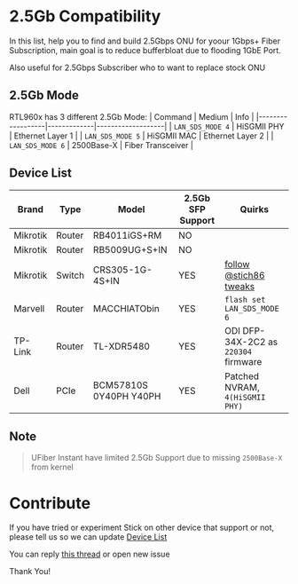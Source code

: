 # 2.5Gb Compatibility
In this list, help you to find and build 2.5Gbps ONU for yoour 1Gbps+ Fiber Subscription, main goal is to reduce bufferbloat due to flooding 1GbE Port.

Also useful for 2.5Gbps Subscriber who to want to replace stock ONU

## 2.5Gb Mode
RTL960x has 3 different 2.5Gb Mode:
| Command | Medium | Info |
|------------------|-------------|-------------------|
| `LAN_SDS_MODE 4` | HiSGMII PHY | Ethernet Layer 1  |
| `LAN_SDS_MODE 5` | HiSGMII MAC | Ethernet Layer 2  |
| `LAN_SDS_MODE 6` | 2500Base-X  | Fiber Transceiver |

## Device List
| Brand    | Type   | Model                     | 2.5Gb SFP Support | Quirks |
|----------|--------|---------------------------|-------------------|--------|
| Mikrotik | Router | RB4011iGS+RM              | NO  | |
| Mikrotik | Router | RB5009UG+S+IN             | NO  | |
| Mikrotik | Switch | CRS305-1G-4S+IN           | YES | [follow @stich86 tweaks](https://github.com/Anime4000/RTL960x/issues/17#issuecomment-1101435506) |
| Marvell  | Router | MACCHIATObin              | YES | `flash set LAN_SDS_MODE 6` |
| TP-Link  | Router | TL-XDR5480                | YES | ODI DFP-34X-2C2 as `220304` firmware |
| Dell     | PCIe   | BCM57810S 0Y40PH Y40PH    | YES | Patched NVRAM, `4(HiSGMII PHY)` |

## Note
> UFiber Instant have limited 2.5Gb Support due to missing `2500Base-X` from kernel

# Contribute
If you have tried or experiment Stick on other device that support or not, please tell us so we can update [Device List](#device-list)

You can reply [this thread](https://github.com/Anime4000/RTL960x/issues/17) or open new issue

Thank You!
